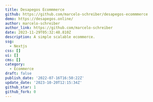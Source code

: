```yaml
---
title: Desapegos Ecommmerce
github: https://github.com/marcelo-schreiber/desapegos-ecommmerce
demo: https://desapegos.online/
author: marcelo-schreiber
author_link: https://github.com/marcelo-schreiber
date: 2023-11-29T05:32:48.810Z
description: A simple scalable ecommerce.
ssg:
  - Nextjs
css: []
ui: []
cms: []
category:
  - Ecommerce
draft: false
publish_date: '2022-07-16T16:50:22Z'
update_date: '2023-10-20T12:15:34Z'
github_star: 1
github_fork: 0
---
```

